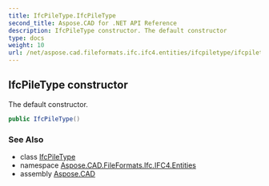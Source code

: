 ```yaml
---
title: IfcPileType.IfcPileType
second_title: Aspose.CAD for .NET API Reference
description: IfcPileType constructor. The default constructor
type: docs
weight: 10
url: /net/aspose.cad.fileformats.ifc.ifc4.entities/ifcpiletype/ifcpiletype/
---
```

## IfcPileType constructor

The default constructor.

```csharp
public IfcPileType()
```

### See Also

* class [IfcPileType](../)
* namespace [Aspose.CAD.FileFormats.Ifc.IFC4.Entities](../../ifcpiletype/)
* assembly [Aspose.CAD](../../../)


